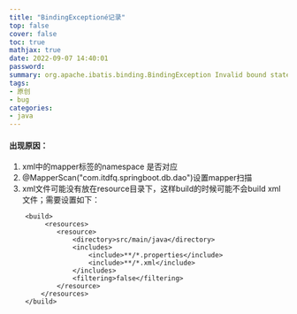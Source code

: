 ```yaml
---
title: "BindingExceptioné记录"
top: false
cover: false
toc: true
mathjax: true
date: 2022-09-07 14:40:01
password:
summary: org.apache.ibatis.binding.BindingException Invalid bound statement (not found)错误解决
tags:
- 原创
- bug
categories:
- java
---
```

#### 出现原因：
1. xml中的mapper标签的namespace 是否对应
2. @MapperScan("com.itdfq.springboot.db.dao")设置mapper扫描
3. xml文件可能没有放在resource目录下，这样build的时候可能不会build xml文件；需要设置如下：
```xhtml
    <build>
         <resources>
            <resource>
                <directory>src/main/java</directory>
                <includes>
                    <include>**/*.properties</include>
                    <include>**/*.xml</include>
                </includes>
                <filtering>false</filtering>
            </resource>
        </resources>
    </build>
```